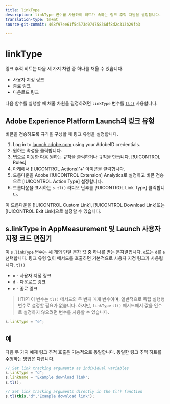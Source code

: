 ```yaml
---
title: linkType
description: linkType 변수를 사용하여 히트가 속하는 링크 추적 차원을 결정합니다.
translation-type: tm+mt
source-git-commit: 468f97ee61f5d573d07475836df8d2c313b29fb3

---
```



# linkType

링크 추적 히트는 다음 세 가지 차원 중 하나를 채울 수 있습니다.

* 사용자 지정 링크
* 종료 링크
* 다운로드 링크

다음 함수를 실행할 때 채울 차원을 결정하려면 `linkType` 변수를 [`tl()`](../functions/tl-method.md) 사용합니다.

## Adobe Experience Platform Launch의 링크 유형

비콘을 전송하도록 규칙을 구성할 때 링크 유형을 설정합니다.

1. Log in to [launch.adobe.com](https://launch.adobe.com) using your AdobeID credentials.
2. 원하는 속성을 클릭합니다.
3. 탭으로 이동한 다음 원하는 규칙을 클릭하거나 규칙을 만듭니다. [!UICONTROL Rules]
4. 아래에서 [!UICONTROL Actions]&#39;+&#39; 아이콘을 클릭합니다.
5. 드롭다운을 Adobe [!UICONTROL Extension] Analytics로 설정하고 비콘 전송으로 [!UICONTROL Action Type] 설정합니다.
6. 드롭다운을 표시하는 `s.tl()` 라디오 단추를 [!UICONTROL Link Type] 클릭합니다.

이 드롭다운을 [!UICONTROL Custom Link], [!UICONTROL Download Link]또는 [!UICONTROL Exit Link]으로 설정할 수 있습니다.

## s.linkType in AppMeasurement 및 Launch 사용자 지정 코드 편집기

이 `s.linkType` 변수는 세 개의 단일 문자 값 중 하나를 받는 문자열입니다. `o`또는 `d`를 `e`선택합니다. 링크 유형 없이 메서드를 호출하면 기본적으로 사용자 지정 링크가 사용됩니다. `tl()`

* `o` - 사용자 지정 링크
* `d` - 다운로드 링크
* `e` - 종료 링크

> [!TIP] 이 변수는 `tl()` 메서드의 두 번째 매개 변수이며, 일반적으로 독립 실행형 변수로 설정할 필요가 없습니다. 하지만, `linkType` `tl()` 메서드에서 값을 인수로 설정하지 않으려면 변수를 사용할 수 있습니다.

```js
s.linkType = "e";
```

## 예

다음 두 가지 예제 링크 추적 호출은 기능적으로 동일합니다. 동일한 링크 추적 히트를 수행하는 방법은 다릅니다.

```js
// Set link tracking arguments as individual variables
s.linkType = "d";
s.linkName = "Example download link";
s.tl();

// Set link tracking arguments directly in the tl() function
s.tl(this,"d","Example download link");
```
